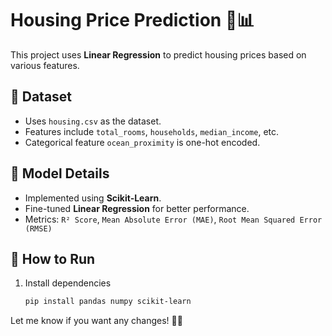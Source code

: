 # Housing Price Prediction 🏡📊

This project uses **Linear Regression** to predict housing prices based on various features.

## 📂 Dataset
- Uses `housing.csv` as the dataset.
- Features include `total_rooms`, `households`, `median_income`, etc.
- Categorical feature `ocean_proximity` is one-hot encoded.

## 🔧 Model Details
- Implemented using **Scikit-Learn**.
- Fine-tuned **Linear Regression** for better performance.
- Metrics: `R² Score`, `Mean Absolute Error (MAE)`, `Root Mean Squared Error (RMSE)`

## 🚀 How to Run
1. Install dependencies  
   ```bash
   pip install pandas numpy scikit-learn

Let me know if you want any changes! 🚀😃
